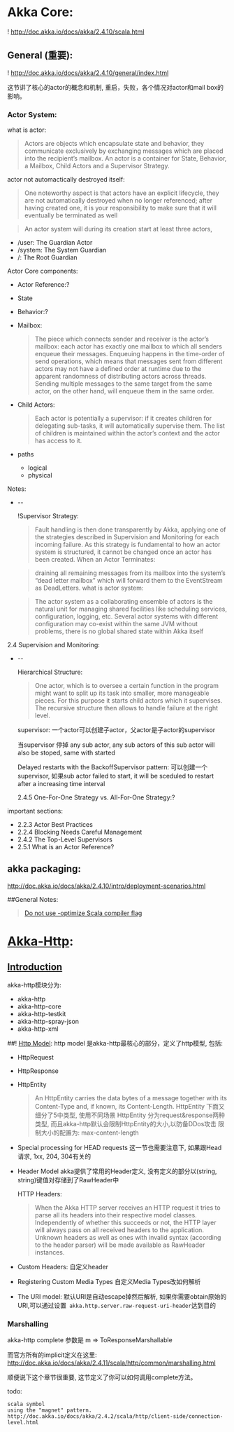 # Akka Core:
! http://doc.akka.io/docs/akka/2.4.10/scala.html

## General (重要):

! http://doc.akka.io/docs/akka/2.4.10/general/index.html

这节讲了核心的actor的概念和机制, 重启，失败，各个情况对actor和mail box的影响。



### Actor System:

what is actor:
>Actors are objects which encapsulate state and behavior, they communicate exclusively by exchanging messages which are placed into the recipient’s mailbox.
>An actor is a container for State, Behavior, a Mailbox, Child Actors and a Supervisor Strategy.

actor not automactically destroyed itself:
>One noteworthy aspect is that actors have an explicit lifecycle, they are not automatically destroyed when no longer referenced; after having created one, it is your responsibility to make sure that it will eventually be terminated as well

> An actor system will during its creation start at least three actors,
* /user: The Guardian Actor
* /system: The System Guardian 
* /: The Root Guardian

Actor Core components:

* Actor Reference:?
* State
* Behavior:?
* Mailbox:
    >The piece which connects sender and receiver is the actor’s mailbox: each actor has exactly one mailbox to which all senders enqueue their messages. Enqueuing happens in the time-order of send operations, which means that messages sent from different actors may not have a defined order at runtime due to the apparent randomness of distributing actors across threads. Sending multiple messages to the same target from the same actor, on the other hand, will enqueue them in the same order.

* Child Actors:
    >Each actor is potentially a supervisor: if it creates children for delegating sub-tasks, it will automatically supervise them. The list of children is maintained within the actor’s context and the actor has access to it.
* paths
    * logical
    * physical

    
Notes:

* --

    !Supervisor Strategy:
    >Fault handling is then done transparently by Akka, applying one of the strategies described in Supervision and Monitoring for each incoming failure. As this strategy is fundamental to how an actor system is structured, it cannot be changed once an actor has been created.
    When an Actor Terminates:

    >draining all remaining messages from its mailbox into the system’s “dead letter mailbox” which will forward them to the EventStream as DeadLetters.
    what is actor system:

    >The actor system as a collaborating ensemble of actors is the natural unit for managing shared facilities like scheduling services, configuration, logging, etc. Several actor systems with different configuration may co-exist within the same JVM without problems, there is no global shared state within Akka itself

2.4 Supervision and Monitoring:

* --

    Hierarchical Structure:

    >One actor, which is to oversee a certain function in the program might want to split up its task into smaller, more manageable pieces. For this purpose it starts child actors which it supervises.
    >The recursive structure then allows to handle failure at the right level.

    supervisor:
    一个actor可以创建子actor，父actor是子actor的supervisor

    当supervisor 停掉 any sub actor, any sub actors of this sub actor will also be stoped, same with started

    Delayed restarts with the BackoffSupervisor pattern:
        可以创建一个supervisor, 如果sub actor failed to start, it will be sceduled to restart after a increasing time interval

    2.4.5 One-For-One Strategy vs. All-For-One Strategy:?






important sections:
* 2.2.3 Actor Best Practices
* 2.2.4 Blocking Needs Careful Management
* 2.4.2 The Top-Level Supervisors
* 2.5.1 What is an Actor Reference?


## akka packaging:
http://doc.akka.io/docs/akka/2.4.10/intro/deployment-scenarios.html

##General Notes:

> [Do not use -optimize Scala compiler flag](http://doc.akka.io/docs/akka/2.4.10/intro/getting-started.html)

# [Akka-Http](http://doc.akka.io/docs/akka/2.4.11/scala/http/):

## [Introduction](http://doc.akka.io/docs/akka/2.4.11/scala/http/introduction.html)
akka-http模块分为:

* akka-http
* akka-http-core
* akka-http-testkit
* akka-http-spray-json
* akka-http-xml

##! [Http Model](http://doc.akka.io/docs/akka/2.4/scala/http/common/http-model.html):
http model 是akka-http最核心的部分，定义了http模型, 包括:

* HttpRequest
* HttpResponse
* HttpEntity 
    > An HttpEntity carries the data bytes of a message together with its Content-Type and, if known, its Content-Length. 
    HttpEntity 下面又细分了5中类型, 使用不同场景
    HttpEntity 分为request&response两种类型, 而且akka-http默认会限制HttpEntity的大小,以防备DDos攻击
    限制大小的配置为: max-content-length
* Special processing for HEAD requests
    这一节也需要注意下, 如果跟Head请求, 1xx, 204, 304有关的

* Header Model
    akka提供了常用的Header定义, 没有定义的部分以(string, string)键值对存储到了RawHeader中

    HTTP Headers:
    >When the Akka HTTP server receives an HTTP request it tries to parse all its headers into their respective model classes. Independently of whether this succeeds or not, the HTTP layer will always pass on all received headers to the application. Unknown headers as well as ones with invalid syntax (according to the header parser) will be made available as RawHeader instances. 

* Custom Headers: 自定义header
* Registering Custom Media Types
    自定义Media Types改如何解析

* The URI model: 默认URI是自动escape掉然后解析, 如果你需要obtain原始的URI,可以通过设置` akka.http.server.raw-request-uri-header`达到目的



### Marshalling
akka-http complete 参数是 m => ToResponseMarshallable

而官方所有的implicit定义在这里:
http://doc.akka.io/docs/akka/2.4.11/scala/http/common/marshalling.html

顺便说下这个章节很重要, 这节定义了你可以如何调用complete方法。








todo:

    scala symbol
    using the "magnet" pattern.
    http://doc.akka.io/docs/akka/2.4.2/scala/http/client-side/connection-level.html 


    



